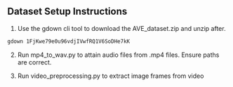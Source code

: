 ## Dataset Setup Instructions

1. Use the gdown cli tool to download the AVE_dataset.zip and unzip after. 
```bash
gdown 1FjKwe79e0u96vdjIVwfRQ1V6SoDHe7kK
```

2. Run mp4_to_wav.py to attain audio files from .mp4 files. Ensure paths are correct. 

3. Run video_preprocessing.py to extract image frames from video